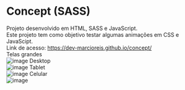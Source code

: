 # Concept (SASS)
Projeto desenvolvido em HTML, SASS e JavaScript.<br>
Este projeto tem como objetivo testar algumas animações em CSS e JavaScipt.<br>
Link de acesso: https://dev-marcioreis.github.io/concept/ <br>
Telas grandes<br>
![image](https://user-images.githubusercontent.com/122680054/226020656-dc29a2ed-ec0d-4a0b-b117-8c5f3b479e68.png)
Desktop<br>
![image](https://user-images.githubusercontent.com/122680054/226021174-91200d70-5559-433b-b365-ceec07326fbd.png)
Tablet<br>
![image](https://user-images.githubusercontent.com/122680054/226021502-b0f22311-e089-47a8-8c6e-d55cd21dc61b.png)
Celular<br>
![image](https://user-images.githubusercontent.com/122680054/226021756-242ec2ba-d783-456b-8456-d69f9da49684.png)




